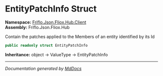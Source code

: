﻿<!--  
  <auto-generated>   
    The contents of this file were generated by a tool.  
    Changes to this file may be list if the file is regenerated  
  </auto-generated>   
-->

# EntityPatchInfo Struct

**Namespace:** [Friflo.Json.Fliox.Hub.Client](../index.md)  
**Assembly:** Friflo.Json.Fliox.Hub

Contain the patches applied to the Members of an entity identified by its Id

```csharp
public readonly struct EntityPatchInfo
```

**Inheritance:** object → ValueType → EntityPatchInfo

___

*Documentation generated by [MdDocs](https://github.com/ap0llo/mddocs)*
